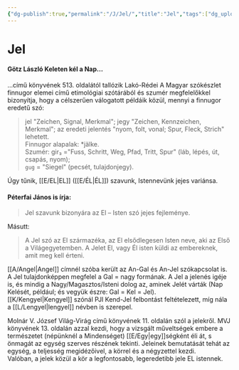 ```yaml
---
{"dg-publish":true,"permalink":"/J/Jel/","title":"Jel","tags":["dg_uploaded"],"created":"2023-10-26T03:36","updated":"2023-10-26T03:36"}
---
```





# Jel

#### Götz László Keleten kél a Nap...

...című könyvének 513. oldalától tallózik Lakó-Rédei A Magyar szókészlet finnugor elemei című etimológiai szótárából és szumér megfelelőkkel bizonyítja, hogy a célszerűen válogatott példáik közül, mennyi a finnugor eredetű szó:  
> jel "Zeichen, Signal, Merkmal"; jegy "Zeichen, Kennzeichen, Merkmal"; az eredeti jelentés "nyom, folt, vonal; Spur, Fleck, Strich" lehetett.  
> Finnugor alapalak: \*jälke.  
> Szumér: gir₃ ="Fuss, Schritt, Weg, Pfad, Tritt, Spur" (láb, lépés, út, csapás, nyom);  
> `gug` = "Siegel" (pecsét, tulajdonjegy).

Úgy tűnik, [[E/EL\|EL]] ([[E/ÉL\|ÉL]]) szavunk, Istennevünk jejes variánsa.  

#### Péterfai János is írja:  

> Jel szavunk bizonyára az El – Isten szó jejes fejleménye.  

Másutt:  
> A Jel szó az El származéka, az El elsődlegesen Isten neve, aki az Első a Világegyetemben. A Jelet El, vagy Él isten küldi az embereknek, amit meg kell érteni.  

[[A/Angel\|Angel]] címnél szóba került az An-Gal és An-Jel szókapcsolat is. A Jel tulajdonképpen megfelel a Gal = nagy formának. A Jel a jelenés igéje is, és mindig a Nagy/Magasztos/Isteni dolog az, aminek Jelét várták (Nap Kelését, például; és vegyük észre: Gal = Kel = Jel).  
[[K/Kengyel\|Kengyel]] szónál PJI Kend-Jel felbontást feltételezett, míg nála a [[L/Lengyel\|lengyel]] névben is szerepel.  

Molnár V. József Világ-Virág című könyvének 11. oldalán szól a jelekről. MVJ könyvének 13. oldalán azzal kezdi, hogy a vizsgált műveltségek embere a természetet (népünknél a Mindenséget) [[E/Egy\|egy]]ségként éli át, s önmagát az egység szerves részének tekinti. Jeleinek bemutatását tehát az egység, a teljesség megidézőivel, a körrel és a négyzettel kezdi.  
Valóban, a jelek közül a kör a legfontosabb, legeredetibb jele EL istennek.  